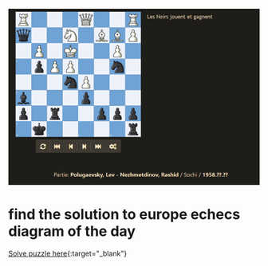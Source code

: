 ![europe_echecs_solver](https://github.com/Clement-Lelievre/europe_echecs_solver/blob/master/EEdiagram.PNG)

# find the solution to europe echecs diagram of the day
[Solve puzzle here](https://www.europe-echecs.com/diagramme-du-jour.html){:target="_blank"}
